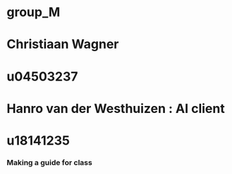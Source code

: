 # group_M

# Christiaan Wagner
# u04503237


# Hanro van der Westhuizen : AI client
# u18141235

### Making a guide for class
